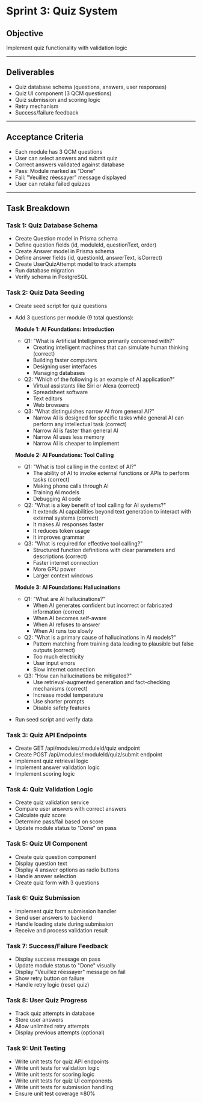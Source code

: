 # Sprint 3: Quiz System

## Objective

Implement quiz functionality with validation logic

---

## Deliverables

- Quiz database schema (questions, answers, user responses)
- Quiz UI component (3 QCM questions)
- Quiz submission and scoring logic
- Retry mechanism
- Success/failure feedback

---

## Acceptance Criteria

- Each module has 3 QCM questions
- User can select answers and submit quiz
- Correct answers validated against database
- Pass: Module marked as "Done"
- Fail: "Veuillez réessayer" message displayed
- User can retake failed quizzes

---

## Task Breakdown

### Task 1: Quiz Database Schema

- Create Question model in Prisma schema
- Define question fields (id, moduleId, questionText, order)
- Create Answer model in Prisma schema
- Define answer fields (id, questionId, answerText, isCorrect)
- Create UserQuizAttempt model to track attempts
- Run database migration
- Verify schema in PostgreSQL

### Task 2: Quiz Data Seeding

- Create seed script for quiz questions
- Add 3 questions per module (9 total questions):

  **Module 1: AI Foundations: Introduction**
  - Q1: "What is Artificial Intelligence primarily concerned with?"
    - Creating intelligent machines that can simulate human thinking (correct)
    - Building faster computers
    - Designing user interfaces
    - Managing databases
  - Q2: "Which of the following is an example of AI application?"
    - Virtual assistants like Siri or Alexa (correct)
    - Spreadsheet software
    - Text editors
    - Web browsers
  - Q3: "What distinguishes narrow AI from general AI?"
    - Narrow AI is designed for specific tasks while general AI can perform any intellectual task (correct)
    - Narrow AI is faster than general AI
    - Narrow AI uses less memory
    - Narrow AI is cheaper to implement

  **Module 2: AI Foundations: Tool Calling**
  - Q1: "What is tool calling in the context of AI?"
    - The ability of AI to invoke external functions or APIs to perform tasks (correct)
    - Making phone calls through AI
    - Training AI models
    - Debugging AI code
  - Q2: "What is a key benefit of tool calling for AI systems?"
    - It extends AI capabilities beyond text generation to interact with external systems (correct)
    - It makes AI responses faster
    - It reduces token usage
    - It improves grammar
  - Q3: "What is required for effective tool calling?"
    - Structured function definitions with clear parameters and descriptions (correct)
    - Faster internet connection
    - More GPU power
    - Larger context windows

  **Module 3: AI Foundations: Hallucinations**
  - Q1: "What are AI hallucinations?"
    - When AI generates confident but incorrect or fabricated information (correct)
    - When AI becomes self-aware
    - When AI refuses to answer
    - When AI runs too slowly
  - Q2: "What is a primary cause of hallucinations in AI models?"
    - Pattern matching from training data leading to plausible but false outputs (correct)
    - Too much electricity
    - User input errors
    - Slow internet connection
  - Q3: "How can hallucinations be mitigated?"
    - Use retrieval-augmented generation and fact-checking mechanisms (correct)
    - Increase model temperature
    - Use shorter prompts
    - Disable safety features

- Run seed script and verify data

### Task 3: Quiz API Endpoints

- Create GET /api/modules/:moduleId/quiz endpoint
- Create POST /api/modules/:moduleId/quiz/submit endpoint
- Implement quiz retrieval logic
- Implement answer validation logic
- Implement scoring logic

### Task 4: Quiz Validation Logic

- Create quiz validation service
- Compare user answers with correct answers
- Calculate quiz score
- Determine pass/fail based on score
- Update module status to "Done" on pass

### Task 5: Quiz UI Component

- Create quiz question component
- Display question text
- Display 4 answer options as radio buttons
- Handle answer selection
- Create quiz form with 3 questions

### Task 6: Quiz Submission

- Implement quiz form submission handler
- Send user answers to backend
- Handle loading state during submission
- Receive and process validation result

### Task 7: Success/Failure Feedback

- Display success message on pass
- Update module status to "Done" visually
- Display "Veuillez réessayer" message on fail
- Show retry button on failure
- Handle retry logic (reset quiz)

### Task 8: User Quiz Progress

- Track quiz attempts in database
- Store user answers
- Allow unlimited retry attempts
- Display previous attempts (optional)

### Task 9: Unit Testing

- Write unit tests for quiz API endpoints
- Write unit tests for validation logic
- Write unit tests for scoring logic
- Write unit tests for quiz UI components
- Write unit tests for submission handling
- Ensure unit test coverage ≥80%
